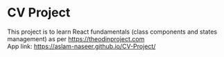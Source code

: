 # CV Project
This project is to learn React fundamentals (class components and states management) as per https://theodinproject.com <br />
App link: https://aslam-naseer.github.io/CV-Project/
